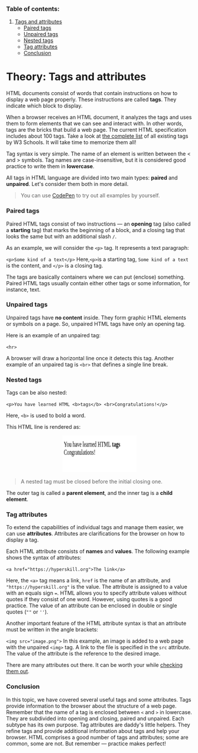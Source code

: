 ### Table of contents:

1. [Tags and attributes](#theory-tags-and-attributes)
   - [Paired tags](#paired-tags)
   - [Unpaired tags](#unpaired-tags)
   - [Nested tags](#nested-tags)
   - [Tag attributes](#tag-attributes)
   - [Conclusion](#conclusion)

# Theory: Tags and attributes

HTML documents consist of words that contain instructions on how to display a web page properly. These instructions are called **tags**. They indicate which block to display.

When a browser receives an HTML document, it analyzes the tags and uses them to form elements that we can see and interact with. In other words, tags are the bricks that build a web page. The current HTML specification includes about 100 tags. Take a look at [the complete list](https://www.w3schools.com/tags/) of all existing tags by W3 Schools. It will take time to memorize them all!

Tag syntax is very simple. The name of an element is written between the < and > symbols. Tag names are case-insensitive, but it is considered good practice to write them in **lowercase**.

All tags in HTML language are divided into two main types: **paired** and **unpaired**. Let's consider them both in more detail.

> You can use [CodePen](https://codepen.io/pen/) to try out all examples by yourself.

### Paired tags

Paired HTML tags consist of two instructions — an **opening** tag (also called a **starting** tag) that marks the beginning of a block, and a closing tag that looks the same but with an additional slash `/`.

As an example, we will consider the `<p>` tag. It represents a text paragraph:

`<p>Some kind of a text</p>`
Here,`<p>`is a starting tag, `Some kind of a text` is the content, and `</p>` is a closing tag.

The tags are basically containers where we can put (enclose) something. Paired HTML tags usually contain either other tags or some information, for instance, text.

### Unpaired tags

Unpaired tags have **no content** inside. They form graphic HTML elements or symbols on a page. So, unpaired HTML tags have only an opening tag.

Here is an example of an unpaired tag:

`<hr>`

A browser will draw a horizontal line once it detects this tag. Another example of an unpaired tag is `<br>` that defines a single line break.

### Nested tags

Tags can be also nested:

`<p>You have learned HTML <b>tags</b> <br>Congratulations!</p>`

Here, `<b>` is used to bold a word.

This HTML line is rendered as:

<center>
<img src="images/tags-attributes/download.png" alt="tag" width="200" height="100"/>
</center>

> A nested tag must be closed before the initial closing one.

The outer tag is called a **parent element**, and the inner tag is a **child element**.

### Tag attributes

To extend the capabilities of individual tags and manage them easier, we can use **attributes**. Attributes are clarifications for the browser on how to display a tag.

Each HTML attribute consists of **names** and **values**. The following example shows the syntax of attributes:

`<a href="https://hyperskill.org">The link</a>`

Here, the `<a>` tag means a link, `href` is the name of an attribute, and `"https://hyperskill.org"` is the value. The attribute is assigned to a value with an equals sign `=`. HTML allows you to specify attribute values without quotes if they consist of one word. However, using quotes is a good practice. The value of an attribute can be enclosed in double or single quotes (`""` or `''`).

Another important feature of the HTML attribute syntax is that an attribute must be written in the angle brackets:

`<img src="image.png">`
In this example, an image is added to a web page with the unpaired `<img>` tag. A link to the file is specified in the `src` attribute. The value of the attribute is the reference to the desired image.

There are many attributes out there. It can be worth your while [checking them out](https://www.w3schools.com/tags/ref_attributes.asp).

### Conclusion

In this topic, we have covered several useful tags and some attributes. Tags provide information to the browser about the structure of a web page. Remember that the name of a tag is enclosed between `<` and `>` in lowercase. They are subdivided into opening and closing, paired and unpaired. Each subtype has its own purpose. Tag attributes are daddy's little helpers. They refine tags and provide additional information about tags and help your browser. HTML comprises a good number of tags and attributes; some are common, some are not. But remember — practice makes perfect!

